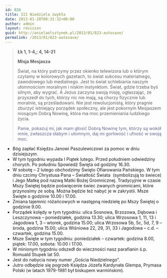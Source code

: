 ```yaml
---
id: 826
title: III Niedziela zwykła
date: 2013-01-28T00:31:32+00:00
author: admin
layout: revision
guid: http://anielaolsztynek.pl/2013/01/823-autosave/
permalink: /2013/01/823-autosave/
---
```

> **Łk 1, 1-4,; 4, 14-21**
> 
> **Misja Mesjasza**
> 
> Świat, na który patrzymy przez okienko telewizora lub o którym czytamy w kolorowych gazetach, to świat sukcesu materialnego, zawodowego lub medialnego. Jest to świat schlebiania naszym ułomnościom moralnym i niskim instynktom. Świat, gdzie trzeba byś silnym, aby wygrać. A Jezus zaczyna swoją misję, ogłaszając, że przyszedł do tych, którzy nic nie mają, są chorzy fizycznie lub moralnie, są prześladowani. Nie jest rewolucjonistą, który pragnie zburzyć istniejący porządek społeczny, ale jest pokornym Mesjaszem niosącym Dobrą Nowinę, która ma moc przemieniania ludzkiego życia.
> 
> <span style="color: #666699;">Panie, pokazuj mi, jak mam głosić Dobrą Nowinę tym, którzy są wokół mnie, zwłaszcza słabym i ułomnym, daj mi gorliwość i ufność w swoją moc.</span>

  * Bóg zapłać Księdzu Janowi Paszulewiczowi za pomoc w dniu dzisiejszym.
  * W tym tygodniu wypada I Piątek lutego. Przed południem odwiedziny chorych. Po południu Spowiedź Święta od godziny 16.30.
  * W sobotę &#8211; 2 lutego obchodzimy Święto Ofiarowania Pańskiego. W tym dniu czcimy Chrystusa Pana &#8211; Światłość Świata  (symbolizują to świece) i Jego Matkę pod nazwą Matki Bożej Gromnicznej. Tradycyjnie w czasie Mszy Świętej będzie poświęcenie świec zwanych gromnicami, które przynosimy ze sobą. Można będzie też nabyć je w zakrystii. Msze Święte o godzinie 10.00 i 17.00.
  * Zmiana tajemnic różańcowych w następną niedzielę po Mszy Świętej o godzinie 9.00.
  * Porządek kolędy w tym tygodniu: ulica Sosnowa, Brzozowa, Dębowa i Leszczynowa &#8211; poniedziałek, godzina 13.30; ulica Wrzosowa 1, 11, 13 i Jagodowa 1, 3 &#8211; wtorek, godzina 15.00; ulica Wrzosowa 5b, 5c, 5d, 7, 9 &#8211; środa, godzina 15.00; ulica Wiśniowa 22, 29, 31, 33 i Jagodowa &#8211; c.d. &#8211; czwartek, godzina 15.00.
  * Msze Święte w tym tygodniu: poniedziałek &#8211; czwartek: godzina 8.00, piątek: 17.00, sobota: 10.00 i 17.00.
  * W minionym tygodniu odszedł do wieczności nasz parafianin ś.p. Romuald Stupek lat 50.
  * Jest do nabycia nowy numer &#8222;Gościa Niedzielnego&#8221;.
  * Jutro odbędzie się pogrzeb Księdza Józefa Kardynała Glempa, Prymasa Polski (w latach 1979-1981 był biskupem warmińskim).